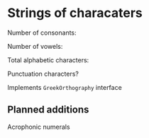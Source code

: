 # Strings of characaters


Number of consonants:

Number of vowels:

Total alphabetic characters:

Punctuation characters?

Implements `GreekOrthography` interface


## Planned additions

Acrophonic numerals
